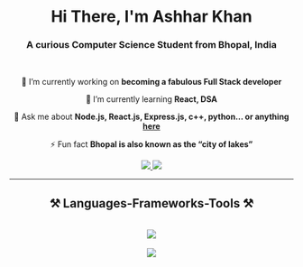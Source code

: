 

<h1 align="center">
    Hi There, I'm Ashhar Khan
</h1>

<h3 align="center">A curious Computer Science Student from Bhopal, India</h3>

<br/>

<div align="center">
  
🔭 I’m currently working on **becoming a fabulous Full Stack developer**
 
🌱 I’m currently learning **React, DSA**

💬 Ask me about **Node.js, React.js, Express.js, c++, python... or anything [here](https://www.linkedin.com/in/mohd-ashhar-khan-728a912a1/)**

⚡ Fun fact **Bhopal is also known as the “city of lakes”**

 </div>
 
<div align="center"> 
  <a href="mailto:ashhar2003.khan@gmail.com">
    <img src="https://img.shields.io/badge/Gmail-333333?style=for-the-badge&logo=gmail&logoColor=red" />
  </a>
  <a href="https://www.linkedin.com/in/mohd-ashhar-khan-728a912a1/" target="_blank">
    <img src="https://img.shields.io/badge/LinkedIn-0077B5?style=for-the-badge&logo=linkedin&logoColor=white" target="_blank" />
  </a>
 <!-- sqlite, safari, google-chrome are other good icon options -->
  </a>
</div>

 <hr/>
 
<h2 align="center">⚒️ Languages-Frameworks-Tools ⚒️</h2>
<br/>
<div align="center">
    <img src="https://skillicons.dev/icons?i=react,bootstrap,html,css,vscode,github,tailwind,git," /><br><br>
    <img src="https://skillicons.dev/icons?i=nodejs,python,javascript,express,mongodb,c++" /><br>
</div>

<br/>

